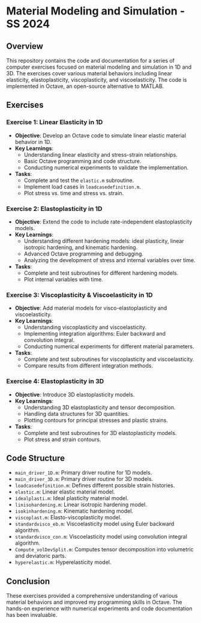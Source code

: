 # Material Modeling and Simulation - SS 2024

## Overview
This repository contains the code and documentation for a series of computer exercises focused on material modeling and simulation in 1D and 3D. The exercises cover various material behaviors including linear elasticity, elastoplasticity, viscoplasticity, and viscoelasticity. The code is implemented in Octave, an open-source alternative to MATLAB.

## Exercises

### Exercise 1: Linear Elasticity in 1D
- **Objective**: Develop an Octave code to simulate linear elastic material behavior in 1D.
- **Key Learnings**:
  - Understanding linear elasticity and stress-strain relationships.
  - Basic Octave programming and code structure.
  - Conducting numerical experiments to validate the implementation.
- **Tasks**:
  - Complete and test the `elastic.m` subroutine.
  - Implement load cases in `loadcasedefinition.m`.
  - Plot stress vs. time and stress vs. strain.

### Exercise 2: Elastoplasticity in 1D
- **Objective**: Extend the code to include rate-independent elastoplasticity models.
- **Key Learnings**:
  - Understanding different hardening models: ideal plasticity, linear isotropic hardening, and kinematic hardening.
  - Advanced Octave programming and debugging.
  - Analyzing the development of stress and internal variables over time.
- **Tasks**:
  - Complete and test subroutines for different hardening models.
  - Plot internal variables with time.

### Exercise 3: Viscoplasticity & Viscoelasticity in 1D
- **Objective**: Add material models for visco-elastoplasticity and viscoelasticity.
- **Key Learnings**:
  - Understanding viscoplasticity and viscoelasticity.
  - Implementing integration algorithms: Euler backward and convolution integral.
  - Conducting numerical experiments for different material parameters.
- **Tasks**:
  - Complete and test subroutines for viscoplasticity and viscoelasticity.
  - Compare results from different integration methods.

### Exercise 4: Elastoplasticity in 3D
- **Objective**: Introduce 3D elastoplasticity models.
- **Key Learnings**:
  - Understanding 3D elastoplasticity and tensor decomposition.
  - Handling data structures for 3D quantities.
  - Plotting contours for principal stresses and plastic strains.
- **Tasks**:
  - Complete and test subroutines for 3D elastoplasticity models.
  - Plot stress and strain contours.

## Code Structure
- `main_driver_1D.m`: Primary driver routine for 1D models.
- `main_driver_3D.m`: Primary driver routine for 3D models.
- `loadcasedefinition.m`: Defines different possible strain histories.
- `elastic.m`: Linear elastic material model.
- `idealplasti.m`: Ideal plasticity material model.
- `linisohardening.m`: Linear isotropic hardening model.
- `isokinhardening.m`: Kinematic hardening model.
- `viscoplast.m`: Elasto-viscoplasticity model.
- `standardvisco_eb.m`: Viscoelasticity model using Euler backward algorithm.
- `standardvisco_con.m`: Viscoelasticity model using convolution integral algorithm.
- `Compute_volDevSplit.m`: Computes tensor decomposition into volumetric and deviatoric parts.
- `hyperelastic.m`: Hyperelasticity model.

## Conclusion
These exercises provided a comprehensive understanding of various material behaviors and improved my programming skills in Octave. The hands-on experience with numerical experiments and code documentation has been invaluable.